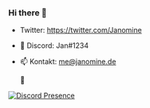 ### Hi there 👋

- Twitter: https://twitter.com/Janomine
- 💬  Discord: Jan#1234
- 📫  Kontakt: me@janomine.de

  🔭

<!--
**JanSchuerlein/JanSchuerlein** is a ✨ _special_ ✨ repository because its `README.md` (this file) appears on your GitHub profile.

Here are some ideas to get you started:

- 🔭 I’m currently working on ...
- 🌱 I’m currently learning ...
- 👯 I’m looking to collaborate on ...
- 🤔 I’m looking for help with ...
- 💬 Ask me about ...
- 📫 How to reach me: ...
- 😄 Pronouns: ...
- ⚡ Fun fact: ...
-->

[![Discord Presence](https://lanyard-profile-readme.vercel.app/api/440477883803238400)](https://discord.com/users/440477883803238400)
